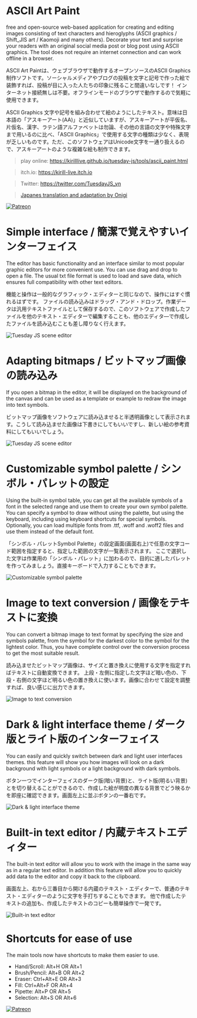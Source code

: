 # ASCII Art Paint

free and open-source web-based application for creating and editing images consisting of text characters and hieroglyphs (ASCII graphics / Shift_JIS art / Kaomoji and many others).
Decorate your text and surprise your readers with an original social media post or blog post using ASCII graphics.
The tool does not require an internet connection and can work offline in a browser.

ASCII Art Paintは、ウェブブラウザで動作するオープンソースのASCII Graphics 制作ソフトです。ソーシャルメディアやブログの投稿を文字と記号で作った絵で装飾すれば、投稿が目に入った人たちの印象に残ること間違いなしです！ インターネット接続無しは不要。オフラインモードのブラウザで動作するので気軽に使用できます。

ASCII Graphics 文字や記号を組み合わせて絵のようにしたテキスト。意味は日本語の「アスキーアート(AA)」と近似していますが、アスキーアートが平仮名、片仮名、漢字、ラテン語アルファベットは勿論、その他の言語の文字や特殊文字まで用いるのに比べ、「ASCII Graphics」で使用する文字の種類は少なく、表現が乏しいものです。ただ、このソフトウェアはUnicode文字を一通り扱えるので、アスキーアートのような複雑な絵も制作できます。

> play online: https://kirilllive.github.io/tuesday-js/tools/ascii_paint.html

> itch.io: https://kirill-live.itch.io

> Twitter: https://twitter.com/TuesdayJS_vn

> [Japanes translation and adaptation by Onigi ](https://twitter.com/onigi123)

[![Patreon](http://odin-interactive.com/img/patron.svg)](https://www.patreon.com/kirill_live)

# Simple interface / 簡潔で覚えやすいインターフェイス

The editor has basic functionality and an interface similar to most popular graphic editors for more convenient use.
You can use drag and drop to open a file. The usual txt file format is used to load and save data, which ensures full compatibility with other text editors.

機能と操作は一般的なグラフィック・エディターと同じなので、操作にはすぐ慣れるはずです。
ファイルの読み込みはドラッグ・アンド・ドロップ。作業データは汎用テキストファイルとして保存するので、このソフトウェアで作成したファイルを他のテキスト・エディターで編集することも、他のエディタ―で作成したファイルを読み込むことも差し障りなく行えます。

![Tuesday JS scene editor](screenshots/copy_past.png)

# Adapting bitmaps / ビットマップ画像の読み込み

If you open a bitmap in the editor, it will be displayed on the background of the canvas and can be used as a template or example to redraw the image into text symbols.

ビットマップ画像をソフトウェアに読み込ませると半透明画像として表示されます。こうして読み込ませた画像は下書きにしてもいいですし、新しい絵の参考資料にしてもいいでしょう。

![Tuesday JS scene editor](screenshots/stroke.png)

# Customizable symbol palette / シンボル・パレットの設定

Using the built-in symbol table, you can get all the available symbols of a font in the selected range and use them to create your own symbol palette.
You can specify a symbol to draw without using the palette, but using the keyboard, including using keyboard shortcuts for special symbols. Optionally, you can load multiple fonts from .ttf, .woff and .woff2 files and use them instead of the default font.

「シンボル・パレットSymbol Palette」の設定画面(画面右上)で任意の文字コード範囲を指定すると、指定した範囲の文字が一覧表示されます。
ここで選択した文字は作業用の「シンボル・パレット」に加わるので、目的に適したパレットを作ってみましょう。直接キーボードで入力することもできます。

![Customizable symbol palette](screenshots/palette.png)

# Image to text conversion / 画像をテキストに変換

You can convert a bitmap image to text format by specifying the size and symbols palette, from the symbol for the darkest color to the symbol for the lightest color.
Thus, you have complete control over the conversion process to get the most suitable result.

読み込ませたビットマップ画像は、サイズと置き換えに使用する文字を指定すればテキストに自動変換できます。
上段・左側に指定した文字ほど暗い色の、下段・右側の文字ほど明るい色の置き換えに使います。画像に合わせて設定を調整すれば、良い感じに出力できます。

![Image to text conversion](screenshots/Image_to_text.png)

# Dark & light interface theme / ダーク版とライト版のインターフェイス

You can easily and quickly switch between dark and light user interfaces themes.
this feature will show you how images will look on a dark background with light symbols or a light background with dark symbols.

ボタン一つでインターフェイスのダーク版(暗い背景)と、ライト版(明るい背景)とを切り替えることができるので、作成した絵が明度の異なる背景でどう映るかを即座に確認できます。画面左上に並ぶボタンの一番右です。

![Dark & light interface theme](screenshots/light_dark_theme.png)

# Built-in text editor / 内蔵テキストエディター

The built-in text editor will allow you to work with the image in the same way as in a regular text editor.
In addition this feature will allow you to quickly add data to the editor and copy it back to the clipboard.

画面左上、右から三番目から開ける内蔵のテキスト・エディターで、普通のテキスト・エディターのように文字を手打ちすることもできます。
他で作成したテキストの追加も、作成したテキストのコピーも簡単操作で一発です。

![Built-in text editor](screenshots/text_edit.png)

# Shortcuts for ease of use

The main tools now have shortcuts to make them easier to use.

* Hand/Scroll: Alt+H OR Alt+1
* Brush/Pencil: Alt+B OR Alt+2
* Eraser: Ctrl+Alt+E OR Alt+3
* Fill: Ctrl+Alt+F OR Alt+4
* Pipette: Alt+P OR Alt+5
* Selection: Alt+S OR Alt+6



[![Patreon](http://odin-interactive.com/img/patron.svg)](https://www.patreon.com/kirill_live)
